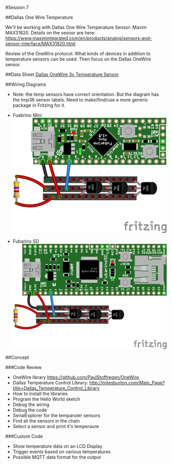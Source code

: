 #Session 7

##Dallas One Wire Temperature

We'll be working with Dallas One Wire Temperature Sensor: Maxim MAX31820. Details on the sesnor are here: https://www.maximintegrated.com/en/products/analog/sensors-and-sensor-interface/MAX31820.html

Review of the OneWire protocol. What kinds of devices in addtiion to temperature sensors can be used. Then focus on the Dallas OneWire sensor.


##Data Sheet
[Dallas OneWire 3v Temperature Sensor](https://www.maximintegrated.com/en/products/analog/sensors-and-sensor-interface/MAX31820.html#popuppdf)

##Wiring Diagrams
* Note: the temp sensors have correct orientation. But the diagram has the tmp36 sensor labels. Need to make/find/use a more generic package in Fritzing for it.

* Fuabrino Mini
![Fuabrino Mini MAX31820 Wiring Diagram](/session7/FubarinoMiniOneWire_bb.png)

* Fubarino SD
![Fuabrino SD MAX31820 Wiring Diagram](/session7/FubarinoSDOneWire_bb.png)

##Concept


###Code Review
* OneWire library https://github.com/PaulStoffregen/OneWire
* Dallas Temperature Control Library: http://milesburton.com/Main_Page?title=Dallas_Temperature_Control_Library
* How to install the libraries
* Program the Hello World  sketch
* Debug the wiring
* Debug the code
* SerialExplorer for the temparuter sensors
 * Find all the sensors in the chain
 * Select a sensor and print it's temperaure
 

###Custom Code
* Show temperature data on an LCD Display
* Trigger events based on various temperatures
* Possible MQTT data format for the output

